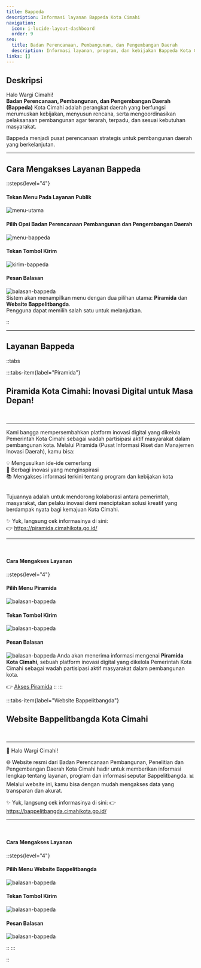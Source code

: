 ```yaml
---
title: Bappeda
description: Informasi layanan Bappeda Kota Cimahi
navigation:
  icon: i-lucide-layout-dashboard
  order: 9
seo:
  title: Badan Perencanaan, Pembangunan, dan Pengembangan Daerah
  description: Informasi layanan, program, dan kebijakan Bappeda Kota Cimahi
links: []
---
```


## Deskripsi

Halo Wargi Cimahi!  
**Badan Perencanaan, Pembangunan, dan Pengembangan Daerah (Bappeda)** Kota Cimahi adalah perangkat daerah yang berfungsi merumuskan kebijakan, menyusun rencana, serta mengoordinasikan pelaksanaan pembangunan agar terarah, terpadu, dan sesuai kebutuhan masyarakat.  

Bappeda menjadi pusat perencanaan strategis untuk pembangunan daerah yang berkelanjutan.

---

## Cara Mengakses Layanan Bappeda

::steps{level="4"}

#### Tekan Menu Pada Layanan Publik
![menu-utama](/layanan-publik/menu-layanan.jpg)

#### Pilih Opsi **Badan Perencanaan Pembangunan dan Pengembangan Daerah**
![menu-bappeda](/layanan-publik/bappeda/opsi-bappeda.jpg)

#### Tekan Tombol Kirim
![kirim-bappeda](/layanan-publik/bappeda/kirim-bappeda.jpg)

#### Pesan Balasan
![balasan-bappeda](/layanan-publik/bappeda/balasan-bappeda.jpg)  
Sistem akan menampilkan menu dengan dua pilihan utama: **Piramida** dan **Website Bappelitbangda**.  
Pengguna dapat memilih salah satu untuk melanjutkan.

::

---

## Layanan Bappeda

::tabs

  :::tabs-item{label="Piramida"}
  <br>

  ## Piramida Kota Cimahi: Inovasi Digital untuk Masa Depan!

  <br>

  ---

  Kami bangga mempersembahkan platform inovasi digital yang dikelola Pemerintah Kota Cimahi sebagai wadah partisipasi aktif masyarakat dalam pembangunan kota. Melalui Piramida (Pusat Informasi Riset dan Manajemen Inovasi Daerah), kamu bisa:

  💡 Mengusulkan ide-ide cemerlang   
  🤝 Berbagi inovasi yang menginspirasi   
  📚 Mengakses informasi terkini tentang program dan kebijakan kota   
  <br>

  Tujuannya adalah untuk mendorong kolaborasi antara pemerintah, masyarakat, dan pelaku inovasi demi menciptakan solusi kreatif yang berdampak nyata bagi kemajuan Kota Cimahi.  

  ✨ Yuk, langsung cek informasinya di sini:   
  👉 https://piramida.cimahikota.go.id/

  ---
  <br>

  #### Cara Mengakses Layanan
  ::steps{level="4"}
  #### Pilih Menu **Piramida**
  ![balasan-bappeda](/layanan-publik/bappeda/opsi-piramida.jpg) 
  #### Tekan Tombol Kirim
  ![balasan-bappeda](/layanan-publik/bappeda/kirim-piramida.jpg) 
  #### Pesan Balasan
  ![balasan-bappeda](/layanan-publik/bappeda/balasan-piramida.jpg) 
  Anda akan menerima informasi mengenai **Piramida Kota Cimahi**, sebuah platform inovasi digital yang dikelola Pemerintah Kota Cimahi sebagai wadah partisipasi aktif masyarakat dalam pembangunan kota.  

  👉 [Akses Piramida](https://piramida.cimahikota.go.id/)
  ::
  :::

  :::tabs-item{label="Website Bappelitbangda"}
  <br>

  ## Website Bappelitbangda Kota Cimahi

  <br>

  ---

  👋 Halo Wargi Cimahi!

  🌐 Website resmi dari Badan Perencanaan Pembangunan, Penelitian dan Pengembangan Daerah Kota Cimahi hadir untuk memberikan informasi lengkap tentang layanan, program dan informasi   seputar Bappelitbangda.  📊 Melalui website ini, kamu bisa dengan mudah mengakses data yang transparan dan akurat.  

  ✨ Yuk, langsung cek informasinya di sini: 
  👉 https://bappelitbangda.cimahikota.go.id/

  ---
  <br>

  #### Cara Mengakses Layanan
  ::steps{level="4"}
  #### Pilih Menu **Website Bappelitbangda**
  ![balasan-bappeda](/layanan-publik/bappeda/opsi-web.jpg) 
  #### Tekan Tombol Kirim
  ![balasan-bappeda](/layanan-publik/bappeda/kirim-web.jpg) 
  #### Pesan Balasan
  ![balasan-bappeda](/layanan-publik/bappeda/balasan-web.jpg) 

  ::
  :::

::
